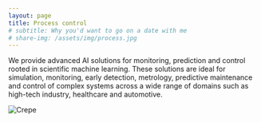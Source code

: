 ```yaml
---
layout: page
title: Process control
# subtitle: Why you'd want to go on a date with me
# share-img: /assets/img/process.jpg
---
```


We provide advanced AI solutions for monitoring, prediction and control rooted in scientific machine learning. These solutions are ideal for simulation, monitoring, early detection, metrology, predictive maintenance and control of complex systems across a wide range of domains such as high-tech industry, healthcare and automotive.

![Crepe](https://marcelvangerven.github.io/assets/img/crepe.jpg)